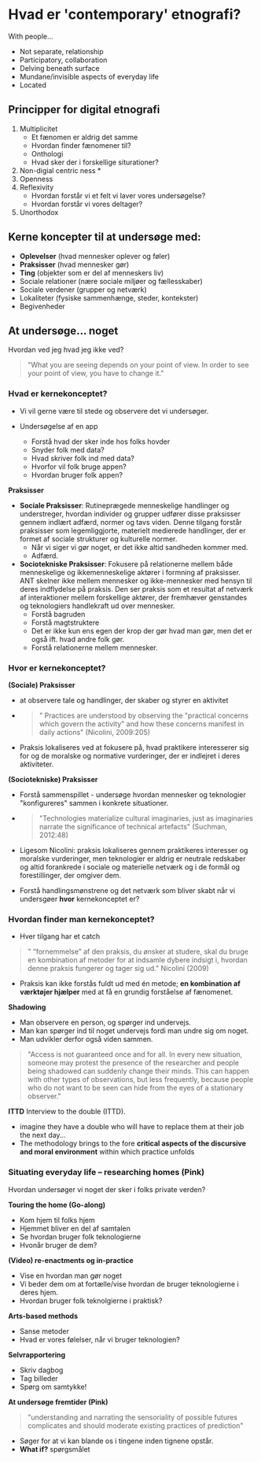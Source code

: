 # Hvad er 'contemporary' etnografi?
With people...
* Not separate, relationship
* Participatory, collaboration
* Delving beneath surface
* Mundane/invisible aspects of everyday life
* Located

## Principper for digital etnografi
1. Multiplicitet
   * Et fænomen er aldrig det samme
   * Hvordan finder fænomener til?
   * Onthologi
   * Hvad sker der i forskellige siturationer?
2. Non-digial centric ness
   * 
3. Openness
4. Reflexivity
   * Hvordan forstår vi et felt vi laver vores undersøgelse?
   * Hvordan forstår vi vores deltager?
5. Unorthodox


## Kerne koncepter til at undersøge med:
* **Oplevelser** (hvad mennesker oplever og føler)
* **Praksisser** (hvad mennesker gør)
* **Ting** (objekter som er del af menneskers liv)
* Sociale relationer (nære sociale miljøer og fællesskaber)
* Sociale verdener (grupper og netværk)
* Lokaliteter (fysiske sammenhænge, steder, kontekster)
* Begivenheder

## At undersøge… noget
Hvordan ved jeg hvad jeg ikke ved?

> "What you are seeing depends on your point of view. In order to see your point of view, you have to change it."

### Hvad er kernekonceptet?
* Vi vil gerne være til stede og observere det vi undersøger.

* Undersøgelse af en app
  * Forstå hvad der sker inde hos folks hovder
  * Snyder folk med data?
  * Hvad skriver folk ind med data?
  * Hvorfor vil folk bruge appen?
  * Hvordan bruger folk appen?

**Praksisser**
* **Sociale Praksisser**: Rutineprægede menneskelige handlinger og understreger, hvordan individer og grupper udfører disse praksisser gennem indlært adfærd, normer og tavs viden. Denne tilgang forstår praksisser som legemliggjorte, materielt medierede handlinger, der er formet af sociale strukturer og kulturelle normer.
  * Når vi siger vi gør noget, er det ikke altid sandheden kommer med.
  * Adfærd.
* **Sociotekniske Praksisser**: Fokusere på relationerne mellem både menneskelige og ikkemenneskelige aktører i formning af praksisser. ANT skelner ikke mellem mennesker og ikke-mennesker med hensyn til deres indflydelse på praksis. Den ser praksis som et resultat af netværk af interaktioner mellem forskellige aktører, der fremhæver genstandes og teknologiers handlekraft ud over mennesker.
  * Forstå bagruden
  * Forstå magtstruktere
  * Det er ikke kun ens egen der krop der gør hvad man gør, men det er også ift. hvad andre folk gør.
  * Forstå relationerne mellem mennesker.

### Hvor er kernekonceptet?

**(Sociale) Praksisser**
* at observere tale og handlinger, der skaber og styrer en aktivitet
* > ” Practices are understood by observing the "practical concerns which govern the activity" and how these concerns manifest in daily actions"  (Nicolini, 2009:205)
* Praksis lokaliseres ved at fokusere på, hvad praktikere interesserer sig for og de moralske og normative vurderinger, der er indlejret i deres aktiviteter.

**(Sociotekniske) Praksisser**
* Forstå sammenspillet - undersøge hvordan mennesker og teknologier "konfigureres" sammen i konkrete situationer.
* > "Technologies materialize cultural imaginaries, just as imaginaries narrate the significance of technical artefacts"  (Suchman, 2012:48) 
* Ligesom Nicolini: praksis lokaliseres gennem praktikeres interesser og moralske vurderinger, men teknologier er aldrig er neutrale redskaber og altid forankrede i sociale og materielle netværk og i de formål og forestillinger, der omgiver dem.

* Forstå handlingsmønstrene og det netværk som bliver skabt når vi undersgøer **hvor** kernekonceptet er?

### Hvordan finder man kernekonceptet?
* Hver tilgang har et catch

> " ”fornemmelse” af den praksis, du ønsker at studere, skal du bruge en kombination af metoder for at indsamle dybere indsigt i, hvordan denne praksis fungerer og tager sig ud." Nicolini (2009)

*  Praksis kan ikke forstås fuldt ud med én metode; **en kombination af værktøjer hjælper** med at få en grundig forståelse af fænomenet.

**Shadowing**
* Man observere en person, og spørger ind undervejs. 
* Man kan spørger ind til noget undervejs fordi man undre sig om noget.
* Man udvikler derfor også viden sammen.

> "Access is not guaranteed once and for all. In every new situation, someone may protest the presence of the researcher and people being shadowed can suddenly change their minds. This can happen with other types of observations, but less frequently, because people who do not want to be seen can hide from the eyes of a stationary observer."

**ITTD**
Interview to the double (ITTD).
* imagine they have a double who will have to replace them at their job the next day... 
* The methodology brings to the fore **critical aspects of the discursive and moral environment** within which practice unfolds

### Situating everyday life – researching homes (Pink)
Hvordan undersøger vi noget der sker i folks private verden?

**Touring the home (Go-along)**
* Kom hjem til folks hjem
* Hjemmet bliver en del af samtalen
* Se hvordan bruger folk teknologierne
* Hvonår bruger de dem?

**(Video) re-enactments og in-practice**
* Vise en hvordan man gør noget
* Vi beder dem om at fortælle/vise hvordan de bruger teknologierne i deres hjem.
* Hvordan bruger folk teknolgierne i praktisk?

**Arts-based methods**
* Sanse metoder
* Hvad er vores følelser, når vi bruger teknologien?

**Selvrapportering**
* Skriv dagbog
* Tag billeder
* Spørg om samtykke!

**At undersøge fremtider (Pink)**
> "understanding and narrating the sensoriality of possible futures complicates and should moderate existing practices of prediction"

* Søger for at vi kan blande os i tingene inden tignene opstår.
* **What if?** spørgsmålet
